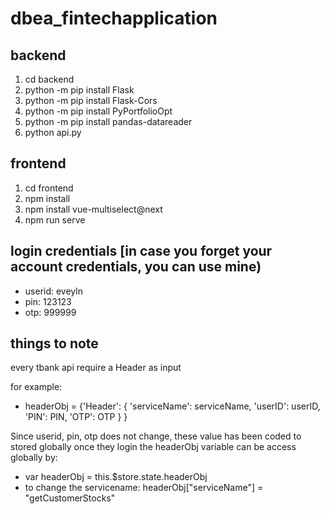# dbea_fintechapplication
 
## backend
1. cd backend
2. python -m pip install Flask
3. python -m pip install Flask-Cors
4. python -m pip install PyPortfolioOpt
5. python -m pip install pandas-datareader
2. python api.py

## frontend
1. cd frontend
2. npm install
3. npm install vue-multiselect@next
4. npm run serve

## login credentials [in case you forget your account credentials, you can use mine)
- userid: eveyln
- pin: 123123
- otp: 999999


## things to note
every tbank api require a Header as input 

for example: 
- headerObj = {'Header': 
                  {
                  'serviceName': serviceName,
                  'userID': userID,
                  'PIN': PIN,
                  'OTP': OTP
                  }
               }

Since userid, pin, otp does not change, these value has been coded to stored globally once they login 
the headerObj variable can be access globally by:
-  var headerObj = this.$store.state.headerObj
-  to change the servicename: headerObj["serviceName"] = "getCustomerStocks"           
